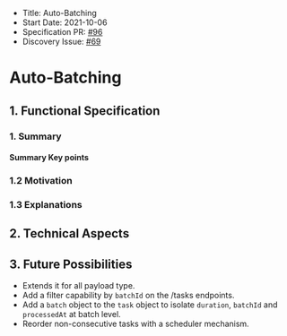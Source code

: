 - Title: Auto-Batching
- Start Date: 2021-10-06
- Specification PR: [#96](https://github.com/meilisearch/specifications/pull/96)
- Discovery Issue: [#69](https://github.com/meilisearch/product/issues/69)

# Auto-Batching

## 1. Functional Specification

### 1. Summary

#### Summary Key points

### 1.2 Motivation

### 1.3 Explanations

## 2. Technical Aspects

## 3. Future Possibilities

- Extends it for all payload type.
- Add a filter capability by `batchId` on the /tasks endpoints.
- Add a `batch` object to the `task` object to isolate `duration`, `batchId` and `processedAt` at batch level.
- Reorder non-consecutive tasks with a scheduler mechanism.